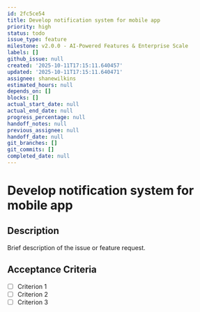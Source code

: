 ```yaml
---
id: 2fc5ce54
title: Develop notification system for mobile app
priority: high
status: todo
issue_type: feature
milestone: v2.0.0 - AI-Powered Features & Enterprise Scale
labels: []
github_issue: null
created: '2025-10-11T17:15:11.640457'
updated: '2025-10-11T17:15:11.640471'
assignee: shanewilkins
estimated_hours: null
depends_on: []
blocks: []
actual_start_date: null
actual_end_date: null
progress_percentage: null
handoff_notes: null
previous_assignee: null
handoff_date: null
git_branches: []
git_commits: []
completed_date: null
---
```


# Develop notification system for mobile app

## Description

Brief description of the issue or feature request.

## Acceptance Criteria

- [ ] Criterion 1
- [ ] Criterion 2
- [ ] Criterion 3